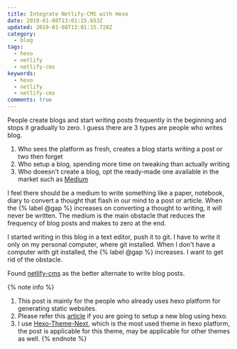 ```yaml
---
title: Integrate Netlify-CMS with Hexo
date: 2019-01-08T13:01:15.653Z
updated: 2019-01-08T13:01:15.728Z
category:
  - blog
tags:
  - hexo
  - netlify
  - netlify-cms
keywords:
  - hexo
  - netlify
  - netlify-cms
comments: true
---
```

People create blogs and start writing posts frequently in the beginning and stops it gradually to zero.  I guess there are 3 types are people who writes blog.

1. Who sees the platform as fresh, creates a blog starts writing a post or two then forget
2. Who setup a blog, spending more time on tweaking than actually writing
3. Who doeesn't create a blog, opt the ready-made one available in the market such as [Medium](https://medium.com)

I feel there should be a medium to write something like a paper, notebook, diary to convert a thought that flash in our mind to a post or article.  When the {% label @gap %} increases on converting a thought to writing, it will never be written. The medium is the main obstacle that reduces the frequency of blog posts and makes to zero at the end.

I started writing in this blog in a text editor, push it to git.  I have to write it only on my personal computer, where git installed.  When I don't have a computer with git installed, the {% label @gap %} increases.  I want to get rid of the obstacle.

Found [netlify-cms](https://www.netlifycms.org/) as the better alternate to write blog posts.

<!---more--->

{% note info %}
1. This post is mainly for the people who already uses hexo platform for generating static websites.
2. Please refer this [article](https://www.netlify.com/blog/2015/10/26/a-step-by-step-guide-hexo-on-netlify/) if you are going to setup a new blog using hexo.
3. I use [Hexo-Theme-Next](http://theme-next.org/), which is the most used theme in hexo platform, the post is applicable for this theme, may be applicable for other themes as well.
{% endnote %}
